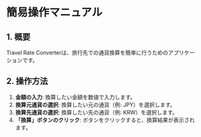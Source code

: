 # 簡易操作マニュアル

## 1. 概要

Travel Rate Converterは、旅行先での通貨換算を簡単に行うためのアプリケーションです。

## 2. 操作方法

1.  **金額の入力**: 換算したい金額を数値で入力します。
2.  **換算元通貨の選択**: 換算したい元の通貨（例: JPY）を選択します。
3.  **換算先通貨の選択**: 換算したい先の通貨（例: KRW）を選択します。
4.  **「換算」ボタンのクリック**: ボタンをクリックすると、換算結果が表示されます。
